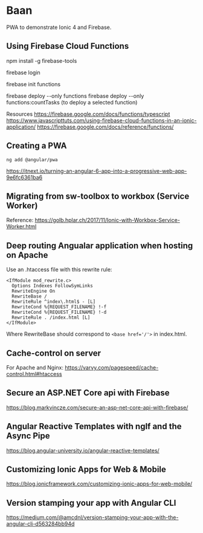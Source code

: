 # Baan

PWA to demonstrate Ionic 4 and Firebase.


## Using Firebase Cloud Functions

npm install -g firebase-tools

firebase login

firebase init functions

firebase deploy --only functions
firebase deploy --only functions:countTasks (to deploy a selected function)

Resources
https://firebase.google.com/docs/functions/typescript
https://www.javascripttuts.com/using-firebase-cloud-functions-in-an-ionic-application/
https://firebase.google.com/docs/reference/functions/

## Creating a PWA

```
ng add @angular/pwa
```

https://itnext.io/turning-an-angular-6-app-into-a-progressive-web-app-9e6fc6361ba6


## Migrating from sw-toolbox to workbox (Service Worker)

Reference:
https://golb.hplar.ch/2017/11/Ionic-with-Workbox-Service-Worker.html

## Deep routing Angualar application when hosting on Apache

Use an .htaccess file with this rewrite rule:

```
<IfModule mod_rewrite.c>
  Options Indexes FollowSymLinks
  RewriteEngine On
  RewriteBase /
  RewriteRule ^index\.html$ - [L]
  RewriteCond %{REQUEST_FILENAME} !-f
  RewriteCond %{REQUEST_FILENAME} !-d
  RewriteRule . /index.html [L]
</IfModule>
```
Where RewriteBase should correspond to ```<base href='/'>``` in index.html.

## Cache-control on server

For Apache and Nginx: https://varvy.com/pagespeed/cache-control.html#htaccess


## Secure an ASP.NET Core api with Firebase

https://blog.markvincze.com/secure-an-asp-net-core-api-with-firebase/


## Angular Reactive Templates with ngIf and the Async Pipe

https://blog.angular-university.io/angular-reactive-templates/


## Customizing Ionic Apps for Web & Mobile

https://blog.ionicframework.com/customizing-ionic-apps-for-web-mobile/

## Version stamping your app with Angular CLI

https://medium.com/@amcdnl/version-stamping-your-app-with-the-angular-cli-d563284bb94d
